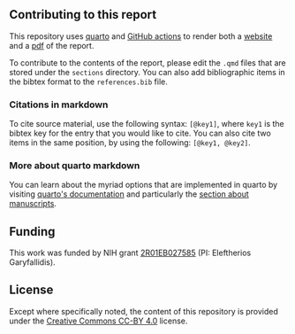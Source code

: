 # 


## Contributing to this report

This repository uses [quarto](https://quarto.org/) and [GitHub actions](https://docs.github.com/en/actions)
to render both a [website](https://uwescience.github.io/2024-open-source-standards-report/) and
a [pdf](https://uwescience.github.io/2024-open-source-standards-report/index.pdf)
of the report.

To contribute to the contents of the report, please edit the `.qmd` files that
are stored under the `sections` directory. You can also add bibliographic items
in the bibtex format to the `references.bib` file.

### Citations in markdown

To cite source material, use the following syntax: `[@key1]`, where `key1` is the
bibtex key for the entry that you would like to cite. You can also cite two
items in the same position, by using the following: `[@key1, @key2]`.

### More about quarto markdown

You can learn about the myriad options that are implemented in quarto by
visiting [quarto's documentation](https://quarto.org) and particularly the
[section about manuscripts](https://quarto.org/docs/manuscripts/).

## Funding

This work was funded by NIH grant [2R01EB027585](https://reporter.nih.gov/search/vXdbIqtHAU6nIA44JCLlmw/project-details/10735068) (PI: Eleftherios Garyfallidis).


## License

Except where specifically noted, the content of this repository is provided
under the
[Creative Commons CC-BY 4.0](https://creativecommons.org/licenses/by/4.0/) license.
